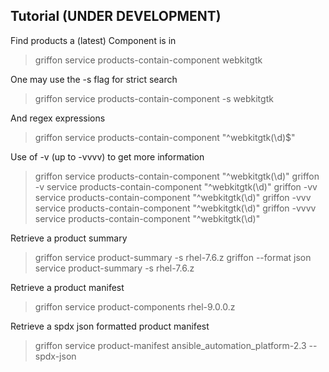 ## Tutorial (UNDER DEVELOPMENT)

Find products a (latest) Component is in
> griffon service products-contain-component webkitgtk

One may use the -s flag for strict search
> griffon service products-contain-component -s webkitgtk

And regex expressions
> griffon service products-contain-component "^webkitgtk(\d)$"

Use of -v (up to -vvvv) to get more information
> griffon service products-contain-component "^webkitgtk(\d)"
> griffon -v service products-contain-component "^webkitgtk(\d)"
> griffon -vv service products-contain-component "^webkitgtk(\d)"
> griffon -vvv service products-contain-component "^webkitgtk(\d)"
> griffon -vvvv service products-contain-component "^webkitgtk(\d)"

Retrieve a product summary
> griffon service product-summary -s rhel-7.6.z
> griffon --format json service product-summary -s rhel-7.6.z

Retrieve a product manifest
> griffon service product-components rhel-9.0.0.z

Retrieve a spdx json formatted product manifest
> griffon service product-manifest ansible_automation_platform-2.3 --spdx-json

